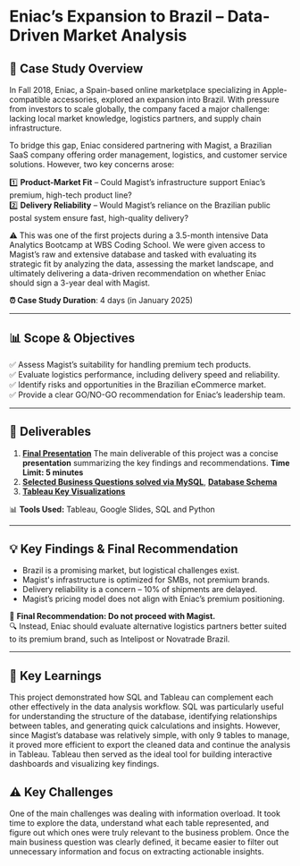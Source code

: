 # Eniac’s Expansion to Brazil – Data-Driven Market Analysis

## 📖 Case Study Overview
In Fall 2018, Eniac, a Spain-based online marketplace specializing in Apple-compatible accessories, explored an expansion into Brazil. With pressure from investors to scale globally, the company faced a major challenge: lacking local market knowledge, logistics partners, and supply chain infrastructure.

To bridge this gap, Eniac considered partnering with Magist, a Brazilian SaaS company offering order management, logistics, and customer service solutions. However, two key concerns arose:

1️⃣ **Product-Market Fit** – Could Magist’s infrastructure support Eniac’s premium, high-tech product line?  
2️⃣ **Delivery Reliability** – Would Magist’s reliance on the Brazilian public postal system ensure fast, high-quality delivery?  

 ⚠️ This was one of the first projects during a 3.5-month intensive Data Analytics Bootcamp at WBS Coding School. We were given access to Magist’s raw and extensive database and tasked with evaluating its strategic fit by analyzing the data, assessing the market landscape, and ultimately delivering a data-driven recommendation on whether Eniac should sign a 3-year deal with Magist.

**⏰ Case Study Duration**: 4 days (in January 2025)

---

## 📊 Scope & Objectives
✅ Assess Magist’s suitability for handling premium tech products.  
✅ Evaluate logistics performance, including delivery speed and reliability.  
✅ Identify risks and opportunities in the Brazilian eCommerce market.  
✅ Provide a clear GO/NO-GO recommendation for Eniac’s leadership team.  

---

## 📝 Deliverables
1. [**Final Presentation**](https://github.com/JCKrug/Data_Analytics/blob/main/SQL%26Tableau_E-Commerce_Market_Expansion/20250109_Final_presentation_A_data-driven_compatibility_check_Entering_Brazil_Eniac.pdf) The main deliverable of this project was a concise **presentation** summarizing the key findings and recommendations. **Time Limit: 5 minutes**
2. [**Selected Business Questions solved via MySQL**](https://github.com/JCKrug/Data_Analytics/blob/main/SQL%26Tableau_E-Commerce_Market_Expansion/Business_questions_Magist.sql), [**Database Schema**](https://github.com/JCKrug/Data_Analytics/blob/main/SQL%26Tableau_E-Commerce_Market_Expansion/magist_database_schema_sql.pdf) 
3. [**Tableau Key Visualizations**](https://public.tableau.com/app/profile/yuliia.tisnozub/viz/EniacProject_17363059356760/Dashboard12)

📊 **Tools Used:** Tableau, Google Slides, SQL and Python


---

##  💡 Key Findings & Final Recommendation
-  Brazil is a promising market, but logistical challenges exist.  
-  Magist's infrastructure is optimized for SMBs, not premium brands.  
-  Delivery reliability is a concern – 10% of shipments are delayed.  
-  Magist’s pricing model does not align with Eniac’s premium positioning.

📢 **Final Recommendation: Do not proceed with Magist.**  
🔍 Instead, Eniac should evaluate alternative logistics partners better suited to its premium brand, such as Intelipost or Novatrade Brazil.  

---

## 🔑 Key Learnings
This project demonstrated how SQL and Tableau can complement each other effectively in the data analysis workflow. SQL was particularly useful for understanding the structure of the database, identifying relationships between tables, and generating quick calculations and insights. However, since Magist’s database was relatively simple, with only 9 tables to manage, it proved more efficient to export the cleaned data and continue the analysis in Tableau. Tableau then served as the ideal tool for building interactive dashboards and visualizing key findings.

## ⚠️ Key Challenges
One of the main challenges was dealing with information overload. It took time to explore the data, understand what each table represented, and figure out which ones were truly relevant to the business problem. Once the main business question was clearly defined, it became easier to filter out unnecessary information and focus on extracting actionable insights.

